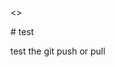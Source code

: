 <>
<html>
  <haed>
  # test
  </haed>
  <body>
    <p>test the git push or pull</p>
    </body>
      </html>
